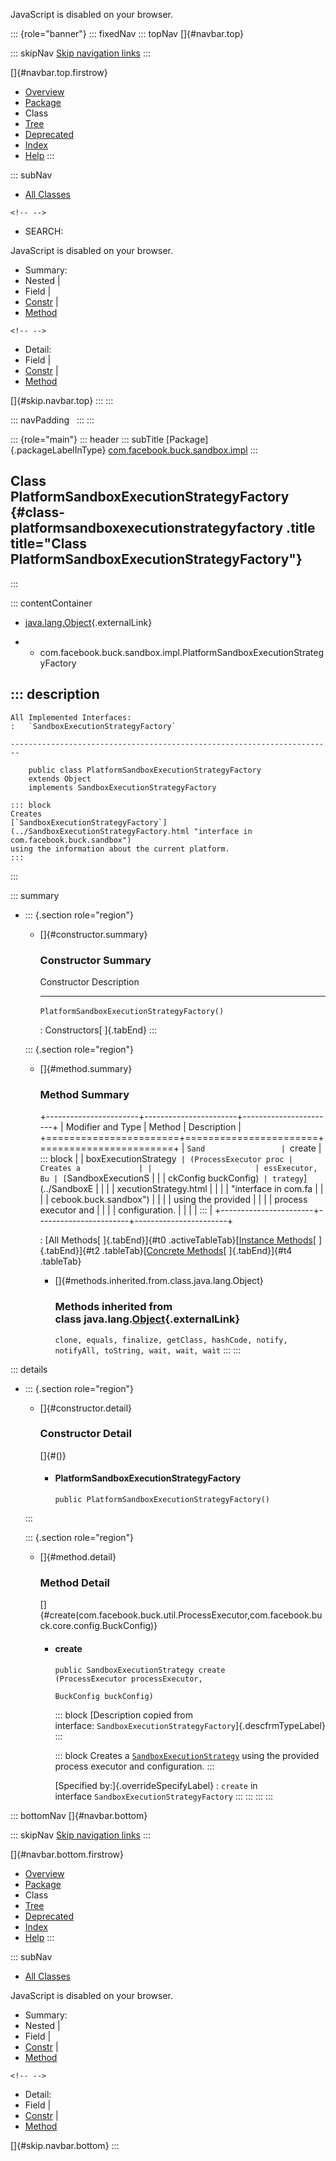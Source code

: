 <div>

JavaScript is disabled on your browser.

</div>

::: {role="banner"}
::: fixedNav
::: topNav
[]{#navbar.top}

::: skipNav
[Skip navigation links](#skip.navbar.top "Skip navigation links")
:::

[]{#navbar.top.firstrow}

-   [Overview](../../../../../index.html)
-   [Package](package-summary.html)
-   Class
-   [Tree](package-tree.html)
-   [Deprecated](../../../../../deprecated-list.html)
-   [Index](../../../../../index-all.html)
-   [Help](../../../../../help-doc.html)
:::

::: subNav
-   [All Classes](../../../../../allclasses.html)

```{=html}
<!-- -->
```
-   SEARCH:

<div>

<div>

JavaScript is disabled on your browser.

</div>

</div>

<div>

-   Summary: 
-   Nested \| 
-   Field \| 
-   [Constr](#constructor.summary) \| 
-   [Method](#method.summary)

```{=html}
<!-- -->
```
-   Detail: 
-   Field \| 
-   [Constr](#constructor.detail) \| 
-   [Method](#method.detail)

</div>

[]{#skip.navbar.top}
:::
:::

::: navPadding
 
:::
:::

::: {role="main"}
::: header
::: subTitle
[Package]{.packageLabelInType} [com.facebook.buck.sandbox.impl](package-summary.html)
:::

## Class PlatformSandboxExecutionStrategyFactory {#class-platformsandboxexecutionstrategyfactory .title title="Class PlatformSandboxExecutionStrategyFactory"}
:::

::: contentContainer
-   [java.lang.Object](http://docs.oracle.com/javase/7/docs/api/java/lang/Object.html?is-external=true "class or interface in java.lang"){.externalLink}

-   -   com.facebook.buck.sandbox.impl.PlatformSandboxExecutionStrategyFactory

::: description
-   

    All Implemented Interfaces:
    :   `SandboxExecutionStrategyFactory`

    ------------------------------------------------------------------------

        public class PlatformSandboxExecutionStrategyFactory
        extends Object
        implements SandboxExecutionStrategyFactory

    ::: block
    Creates
    [`SandboxExecutionStrategyFactory`](../SandboxExecutionStrategyFactory.html "interface in com.facebook.buck.sandbox")
    using the information about the current platform.
    :::
:::

::: summary
-   ::: {.section role="region"}
    -   []{#constructor.summary}

        ### Constructor Summary

          Constructor                                   Description
          --------------------------------------------- -------------
          `PlatformSandboxExecutionStrategyFactory()`    

          : Constructors[ ]{.tabEnd}
    :::

    ::: {.section role="region"}
    -   []{#method.summary}

        ### Method Summary

        +-----------------------+-----------------------+-----------------------+
        | Modifier and Type     | Method                | Description           |
        +=======================+=======================+=======================+
        | `Sand                 | `create               | ::: block             |
        | boxExecutionStrategy` | ​(ProcessExecutor proc | Creates a             |
        |                       | essExecutor,       Bu | [`SandboxExecutionS   |
        |                       | ckConfig buckConfig)` | trategy`](../SandboxE |
        |                       |                       | xecutionStrategy.html |
        |                       |                       |  "interface in com.fa |
        |                       |                       | cebook.buck.sandbox") |
        |                       |                       | using the provided    |
        |                       |                       | process executor and  |
        |                       |                       | configuration.        |
        |                       |                       | :::                   |
        +-----------------------+-----------------------+-----------------------+

        : [All Methods[ ]{.tabEnd}]{#t0 .activeTableTab}[[Instance
        Methods](javascript:show(2);)[ ]{.tabEnd}]{#t2
        .tableTab}[[Concrete
        Methods](javascript:show(8);)[ ]{.tabEnd}]{#t4 .tableTab}

        -   []{#methods.inherited.from.class.java.lang.Object}

            ### Methods inherited from class java.lang.[Object](http://docs.oracle.com/javase/7/docs/api/java/lang/Object.html?is-external=true "class or interface in java.lang"){.externalLink}

            `clone, equals, finalize, getClass, hashCode, notify, notifyAll, toString, wait, wait, wait`
    :::
:::

::: details
-   ::: {.section role="region"}
    -   []{#constructor.detail}

        ### Constructor Detail

        []{#<init>()}

        -   #### PlatformSandboxExecutionStrategyFactory

                public PlatformSandboxExecutionStrategyFactory()
    :::

    ::: {.section role="region"}
    -   []{#method.detail}

        ### Method Detail

        []{#create(com.facebook.buck.util.ProcessExecutor,com.facebook.buck.core.config.BuckConfig)}

        -   #### create

            ``` methodSignature
            public SandboxExecutionStrategy create​(ProcessExecutor processExecutor,
                                                   BuckConfig buckConfig)
            ```

            ::: block
            [Description copied from
            interface: `SandboxExecutionStrategyFactory`]{.descfrmTypeLabel}
            :::

            ::: block
            Creates a
            [`SandboxExecutionStrategy`](../SandboxExecutionStrategy.html "interface in com.facebook.buck.sandbox")
            using the provided process executor and configuration.
            :::

            [Specified by:]{.overrideSpecifyLabel}
            :   `create` in interface `SandboxExecutionStrategyFactory`
    :::
:::
:::
:::

::: bottomNav
[]{#navbar.bottom}

::: skipNav
[Skip navigation links](#skip.navbar.bottom "Skip navigation links")
:::

[]{#navbar.bottom.firstrow}

-   [Overview](../../../../../index.html)
-   [Package](package-summary.html)
-   Class
-   [Tree](package-tree.html)
-   [Deprecated](../../../../../deprecated-list.html)
-   [Index](../../../../../index-all.html)
-   [Help](../../../../../help-doc.html)
:::

::: subNav
-   [All Classes](../../../../../allclasses.html)

<div>

<div>

JavaScript is disabled on your browser.

</div>

</div>

<div>

-   Summary: 
-   Nested \| 
-   Field \| 
-   [Constr](#constructor.summary) \| 
-   [Method](#method.summary)

```{=html}
<!-- -->
```
-   Detail: 
-   Field \| 
-   [Constr](#constructor.detail) \| 
-   [Method](#method.detail)

</div>

[]{#skip.navbar.bottom}
:::
